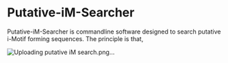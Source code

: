 # Putative-iM-Searcher

Putative-iM-Searcher is commandline software designed to search putative i-Motif forming sequences.
The principle is that,

![Uploading putative iM search.png…]()

